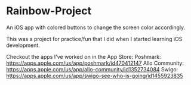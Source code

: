 # Rainbow-Project

An iOS app with colored buttons to change the screen color accordingly.

This was a project for practice/fun that I did when I started learning iOS development.

Checkout the apps I've worked on in the App Store:
Poshmark: https://apps.apple.com/us/app/poshmark/id470412147
Allo Community: https://apps.apple.com/us/app/allo-community/id1352734084
Swigo: https://apps.apple.com/us/app/swigo-see-who-is-going/id1455923835
